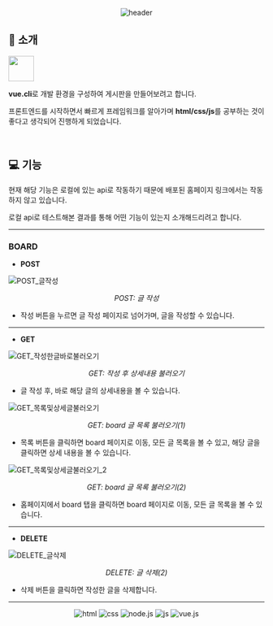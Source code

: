 <div align="center">

![header](https://capsule-render.vercel.app/api?text=vue-commnunity-board&type=soft&color=gradient&animation=fadeIn)
</div>

## :tada: 소개

<a href="https://otterbits.github.io/vue-community-board/"> 
<img src="https://cdn.icon-icons.com/icons2/1790/PNG/512/homepage1_114609.png" width="50" height="50"/>
</a>


**vue.cli**로 개발 환경을 구성하여 게시판을 만들어보려고 합니다.

프론트엔드를 시작하면서 빠르게 프레임워크를 알아가며 **html/css/js**를 공부하는 것이 좋다고 생각되어 진행하게 되었습니다.

<br>

## :computer: 기능

현재 해당 기능은 로컬에 있는 api로 작동하기 때문에 배포된 홈페이지 링크에서는 작동하지 않고 있습니다.

로컬 api로 테스트해본 결과를 통해 어떤 기능이 있는지 소개해드리려고 합니다.

---
### BOARD


- **POST**

![POST_글작성](https://github.com/otterbits/vue-community-board/assets/144116866/4a6a052c-0dfa-4b9b-9709-d97191d9e5d2) <p align="center">*POST: 글 작성*</p>

  - 작성 버튼을 누르면 글 작성 페이지로 넘어가며, 글을 작성할 수 있습니다.

---

- **GET**

![GET_작성한글바로불러오기](https://github.com/otterbits/vue-community-board/assets/144116866/5ddfb906-b127-4ae4-a703-c1ce64f29b3d) <p align="center">*GET: 작성 후 상세내용 불러오기*</p>

- 글 작성 후, 바로 해당 글의 상세내용을 볼 수 있습니다.

![GET_목록및상세글불러오기](https://github.com/otterbits/vue-community-board/assets/144116866/8333a9f4-3ed7-413e-a83b-9332d63fd5e6) <p align="center">*GET: board 글 목록 불러오기(1)*</p>

- 목록 버튼을 클릭하면 board 페이지로 이동, 모든 글 목록을 볼 수 있고, 해당 글을 클릭하면 상세 내용을 볼 수 있습니다.

![GET_목록및상세글불러오기_2](https://github.com/otterbits/vue-community-board/assets/144116866/8c07257f-7d4d-42cc-b08d-ea4602d8f818) <p align="center">*GET: board 글 목록 불러오기(2)*</p>

- 홈페이지에서 board 탭을 클릭하면 board 페이지로 이동, 모든 글 목록을 볼 수 있습니다.

---

- **DELETE**

![DELETE_글삭제](https://github.com/otterbits/vue-community-board/assets/144116866/3ee88434-135e-4e6e-9ed9-2cdd7b99038f) <p align="center">*DELETE: 글 삭제(2)*</p>

- 삭제 버튼을 클릭하면 작성한 글을 삭제합니다.


---

<div align="center">
  
![html](https://img.shields.io/badge/HTML-239120?style=for-the-badge&logo=html5&logoColor=white)
![css](https://img.shields.io/badge/CSS-239120?&style=for-the-badge&logo=css3&logoColor=white)
![node.js](https://img.shields.io/badge/Node.js-43853D?style=for-the-badge&logo=node.js&logoColor=white)
![js](https://img.shields.io/badge/JavaScript-F7DF1E?style=for-the-badge&logo=JavaScript&logoColor=white)
![vue.js](https://img.shields.io/badge/Vue.js-35495E?style=for-the-badge&logo=vue.js&logoColor=4FC08D)
</div>
